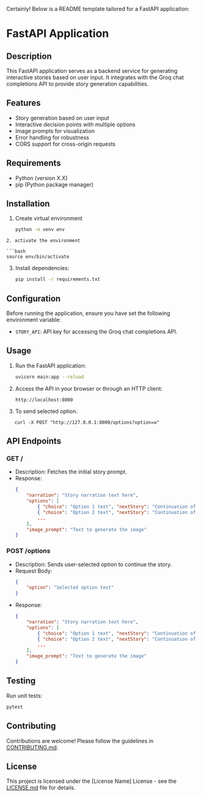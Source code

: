Certainly! Below is a README template tailored for a FastAPI application:
# FastAPI Application

## Description

This FastAPI application serves as a backend service for generating interactive stories based on user input. It integrates with the Groq chat completions API to provide story generation capabilities.

## Features

- Story generation based on user input
- Interactive decision points with multiple options
- Image prompts for visualization
- Error handling for robustness
- CORS support for cross-origin requests

## Requirements

- Python (version X.X)
- pip (Python package manager)

## Installation

1. Create virtual environment

    ```bash
    python -m venv env
```
2. activate the environment

```bash
source env/bin/activate
```

3. Install dependencies:

    ```bash
    pip install -r requirements.txt
    ```

## Configuration

Before running the application, ensure you have set the following environment variable:

- `STORY_API`: API key for accessing the Groq chat completions API.

## Usage

1. Run the FastAPI application:

    ```bash
    uvicorn main:app --reload
    ```

2. Access the API in your browser or through an HTTP client:

    ```
    http://localhost:8000
    ```
3. To send selected option.
 ```
	curl -X POST "http://127.0.0.1:8000/options?option=a"
```
## API Endpoints

### GET /

- Description: Fetches the initial story prompt.
- Response:
    ```json
    {
        "narration": "Story narration text here",
        "options": [
            { "choice": "Option 1 text", "nextStory": "Continuation of the story based on option 1" },
            { "choice": "Option 2 text", "nextStory": "Continuation of the story based on option 2" },
            ...
        ],
        "image_prompt": "Text to generate the image"
    }
    ```

### POST /options

- Description: Sends user-selected option to continue the story.
- Request Body:
    ```json
    {
        "option": "Selected option text"
    }
    ```
- Response:
    ```json
    {
        "narration": "Story narration text here",
        "options": [
            { "choice": "Option 1 text", "nextStory": "Continuation of the story based on option 1" },
            { "choice": "Option 2 text", "nextStory": "Continuation of the story based on option 2" },
            ...
        ],
        "image_prompt": "Text to generate the image"
    }
    ```

## Testing

Run unit tests:

```bash
pytest
```

## Contributing

Contributions are welcome! Please follow the guidelines in [CONTRIBUTING.md](CONTRIBUTING.md).

## License

This project is licensed under the [License Name] License - see the [LICENSE.md](LICENSE.md) file for details.
